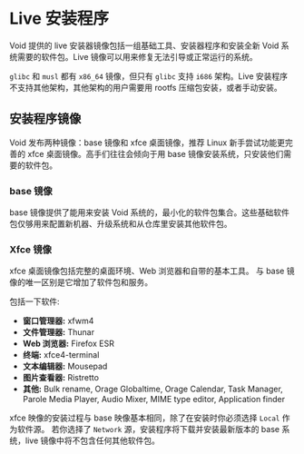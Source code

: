 # Live 安装程序

Void 提供的 live 安装器镜像包括一组基础工具、安装器程序和安装全新 Void 系统需要的软件包。Live 镜像可以用来修复无法引导或正常运行的系统。

`glibc` 和 `musl` 都有 `x86_64` 镜像，但只有 `glibc` 支持 `i686` 架构。Live 安装程序不支持其他架构，其他架构的用户需要用 rootfs 压缩包安装，或者手动安装。

## 安装程序镜像

Void 发布两种镜像：base 镜像和 xfce 桌面镜像，推荐 Linux 新手尝试功能更完善的 xfce 桌面镜像。高手们往往会倾向于用 base 镜像安装系统，只安装他们需要的软件包。

### base 镜像

base 镜像提供了能用来安装 Void 系统的，最小化的软件包集合。这些基础软件包仅够用来配置新机器、升级系统和从仓库里安装其他软件包。

### Xfce 镜像

xfce 桌面镜像包括完整的桌面环境、Web 浏览器和自带的基本工具。 与 base 镜像的唯一区别是它增加了软件包和服务。 

包括一下软件:

- **窗口管理器:** xfwm4
- **文件管理器:** Thunar
- **Web 浏览器:** Firefox ESR
- **终端:** xfce4-terminal
- **文本编辑器:** Mousepad
- **图片查看器:** Ristretto
- **其他:** Bulk rename, Orage Globaltime, Orage Calendar, Task Manager, Parole
   Media Player, Audio Mixer, MIME type editor, Application finder
 
xfce 映像的安装过程与 base 映像基本相同，除了在安装时你必须选择 `Local` 作为软件源。 若你选择了 `Network` 源，安装程序将下载并安装最新版本的 base 系统，live 镜像中将不包含任何其他软件包。
